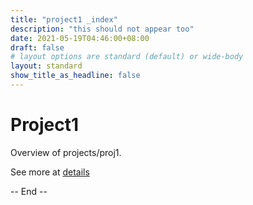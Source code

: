 ```yaml
---
title: "project1 _index"
description: "this should not appear too"
date: 2021-05-19T04:46:00+08:00
draft: false
# layout options are standard (default) or wide-body
layout: standard
show_title_as_headline: false
---
```


# Project1

Overview of projects/proj1.

See more at [details](/projects/proj1/details)

-- End --